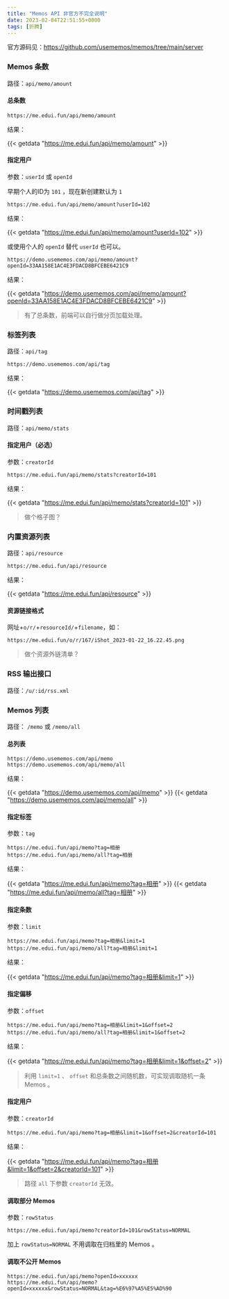```yaml
---
title: "Memos API 非官方不完全说明"
date: 2023-02-04T22:51:55+0800
tags: [折腾]
---
```


官方源码见：<https://github.com/usememos/memos/tree/main/server>

### Memos 条数

路径：`api/memo/amount`

#### 总条数

```
https://me.edui.fun/api/memo/amount
```

结果：

{{< getdata "https://me.edui.fun/api/memo/amount" >}}

#### 指定用户

参数：`userId` 或 `openId`

早期个人的ID为 `101` ，现在新创建默认为 `1`

```
https://me.edui.fun/api/memo/amount?userId=102
```

结果：

{{< getdata "https://me.edui.fun/api/memo/amount?userId=102" >}}

<!--more-->

或使用个人的 `openId` 替代 `userId`  也可以。

```
https://demo.usememos.com/api/memo/amount?openId=33AA158E1AC4E3FDACD8BFCEBE6421C9
```

结果：

{{< getdata "https://demo.usememos.com/api/memo/amount?openId=33AA158E1AC4E3FDACD8BFCEBE6421C9" >}}

> 有了总条数，前端可以自行做分页加载处理。

### 标签列表

路径：`api/tag`

```
https://demo.usememos.com/api/tag
```

结果：

{{< getdata "https://demo.usememos.com/api/tag" >}}

### 时间戳列表

路径：`api/memo/stats`

#### 指定用户（必选）

参数：`creatorId`

```
https://me.edui.fun/api/memo/stats?creatorId=101
```

结果：

{{< getdata "https://me.edui.fun/api/memo/stats?creatorId=101" >}}

> 做个格子图？

### 内置资源列表

路径：`api/resource`

```
https://me.edui.fun/api/resource
```

结果：

{{< getdata "https://me.edui.fun/api/resource" >}}

#### 资源链接格式

网址+`o/r/`+`resourceId/`+`filename`，如：

```
https://me.edui.fun/o/r/167/iShot_2023-01-22_16.22.45.png
```

> 做个资源外链清单？

### RSS 输出接口

路径：`/u/:id/rss.xml`

### Memos 列表

路径： `/memo` 或 `/memo/all`

#### 总列表

```
https://demo.usememos.com/api/memo
https://demo.usememos.com/api/memo/all
```

结果：

{{< getdata "https://demo.usememos.com/api/memo" >}}
{{< getdata "https://demo.usememos.com/api/memo/all" >}}


#### 指定标签

参数：`tag`

```
https://me.edui.fun/api/memo?tag=相册
https://me.edui.fun/api/memo/all?tag=相册
```

结果：

{{< getdata "https://me.edui.fun/api/memo?tag=相册" >}}
{{< getdata "https://me.edui.fun/api/memo/all?tag=相册" >}}

#### 指定条数

参数：`limit`

```
https://me.edui.fun/api/memo?tag=相册&limit=1
https://me.edui.fun/api/memo/all?tag=相册&limit=1
```

结果：

{{< getdata "https://me.edui.fun/api/memo?tag=相册&limit=1" >}}

#### 指定偏移

参数：`offset`

```
https://me.edui.fun/api/memo?tag=相册&limit=1&offset=2
https://me.edui.fun/api/memo/all?tag=相册&limit=1&offset=2
```

结果：

{{< getdata "https://me.edui.fun/api/memo?tag=相册&limit=1&offset=2" >}}

> 利用 `limit=1` 、 `offset` 和总条数之间随机数，可实现调取随机一条 Memos 。

#### 指定用户

参数：`creatorId`

```
https://me.edui.fun/api/memo?tag=相册&limit=1&offset=2&creatorId=101
```

结果：

{{< getdata "https://me.edui.fun/api/memo?tag=相册&limit=1&offset=2&creatorId=101" >}}

> 路径 `all` 下参数 `creatorId` 无效。

#### 调取部分 Memos

参数：`rowStatus`

```
https://me.edui.fun/api/memo?creatorId=101&rowStatus=NORMAL
```

加上 `rowStatus=NORMAL` 不用调取在归档里的 Memos 。


#### 调取不公开 Memos

```
https://me.edui.fun/api/memo?openId=xxxxxx
https://me.edui.fun/api/memo?openId=xxxxxx&rowStatus=NORMAL&tag=%E6%97%A5%E5%AD%90
```
